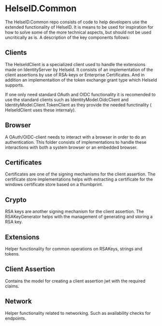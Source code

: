 # HelseID.Common

The HelseID.Common repo consists of code to help developers use the extended functionality of HelseID. It is means to be used for inspiration for how to solve some of the more technical aspects, but should not be used uncritically as is. A description of the key components follows:

## Clients

The HelseIdClient is a specialized client used to handle the extensions made on IdentityServer by HelseId. It consists of an implementation of the client assertions by use of RSA-keys or Enterprise Certificates. And in addition an implementaition of the token exchange grant type which HelseId supports.

If one only need standard OAuth and OIDC functionality it is recomended to use the standard clients such as IdentityModel.OidcClient and IdentityModel.Client.TokenClient as they provide the needed functinality ( HelseIdClient uses these internaly).

## Browser

A OAuth/OIDC-client needs to interact with a browser in order to do an authentication. This folder consists of implementations to handle these interactions with both a system browser or an embedded browser.

## Certificates

Certificates are one of the signing mechanisms for the client assertion. The certificate store implementations helps with extracting a certificate for the windows certificate store based on a thumbprint.

## Crypto

RSA keys are another signing mechanism for the client assertion. The RSAKeyGenerator helps with the management of generating and storing a RSA key.

## Extensions

Helper functionality for common operations on RSAKeys, strings and tokens.

## Client Assertion

Contains the model for creating a client assertion jwt with the required claims.

## Network

Helper functionality related to networking. Such as availability checks for endpoints.



